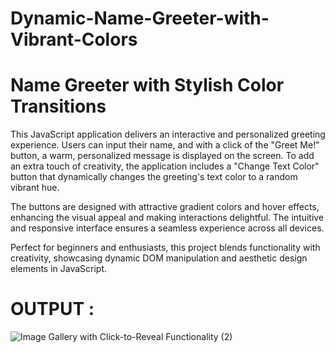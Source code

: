 # Dynamic-Name-Greeter-with-Vibrant-Colors

# Name Greeter with Stylish Color Transitions

This JavaScript application delivers an interactive and personalized greeting experience. Users can input their name, and with a click of the "Greet Me!" button, a warm, personalized message is displayed on the screen. To add an extra touch of creativity, the application includes a "Change Text Color" button that dynamically changes the greeting's text color to a random vibrant hue.

The buttons are designed with attractive gradient colors and hover effects, enhancing the visual appeal and making interactions delightful. The intuitive and responsive interface ensures a seamless experience across all devices.

Perfect for beginners and enthusiasts, this project blends functionality with creativity, showcasing dynamic DOM manipulation and aesthetic design elements in JavaScript.

# OUTPUT :

![Image Gallery with Click-to-Reveal Functionality (2)](https://github.com/user-attachments/assets/a711d367-8b0c-4ca8-8cdd-9ed85a0207a2)
